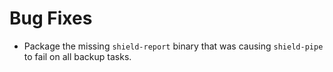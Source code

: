 # Bug Fixes

- Package the missing `shield-report` binary that was causing
  `shield-pipe` to fail on all backup tasks.
